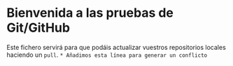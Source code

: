 # Bienvenida a las pruebas de Git/GitHub

Este fichero servirá para que podáis actualizar vuestros repositorios locales haciendo un `pull`.
`* Añadimos esta línea para generar un conflicto`
